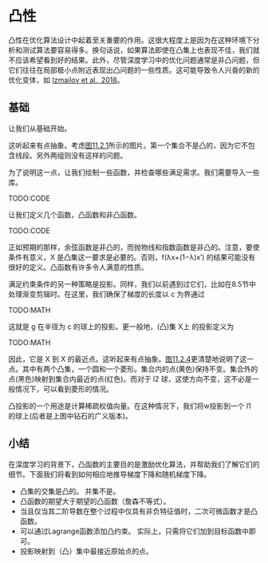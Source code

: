 

<!--
 * @version:
 * @Author:  StevenJokes https://github.com/StevenJokes
 * @Date: 2020-07-03 16:25:07
 * @LastEditors:  StevenJokes https://github.com/StevenJokes
 * @LastEditTime: 2020-07-03 16:53:12
 * @Description:
 * @TODO::
 * @Reference:
-->

# 凸性

凸性在优化算法设计中起着至关重要的作用。这很大程度上是因为在这种环境下分析和测试算法要容易得多。换句话说，如果算法即使在凸集上也表现不佳，我们就不应该希望看到好的结果。此外，尽管深度学习中的优化问题通常是非凸问题，但它们往往在局部极小点附近表现出凸问题的一些性质。这可能导致令人兴奋的新的优化变体，如 [Izmailov et al., 2018](http://preview.d2l.ai/d2l-en/PR-1102/chapter_references/zreferences.html#izmailov-podoprikhin-garipov-ea-2018)。

## 基础

让我们从基础开始。

这听起来有点抽象。考虑[图11.2.1](http://preview.d2l.ai/d2l-en/PR-1102/chapter_optimization/convexity.html#fig-pacman)所示的图片。第一个集合不是凸的，因为它不包含线段。另外两组则没有这样的问题。


为了说明这一点，让我们绘制一些函数，并检查哪些满足需求。我们需要导入一些库。

TODO:CODE

让我们定义几个函数，凸函数和非凸函数。

TODO:CODE

正如预期的那样，余弦函数是非凸的，而抛物线和指数函数是非凸的。注意，要使条件有意义，X 是凸集这一要求是必要的。否则，f(λx+(1−λ)x′) 的结果可能没有很好的定义。凸函数有许多令人满意的性质。

满足约束条件的另一种策略是投影。同样，我们以前遇到过它们，比如在8.5节中处理渐变剪辑时。在这里，我们确保了梯度的长度以 c 为界通过

TODO:MATH

这就是 g 在半径为 c 的球上的投影。更一般地，(凸)集 X上 的投影定义为

TODO:MATH

因此，它是 X 到 X 的最近点。这听起来有点抽象。[图11.2.4](http://preview.d2l.ai/d2l-en/PR-1102/chapter_optimization/convexity.html#fig-projections)更清楚地说明了这一点。其中有两个凸集，一个圆和一个菱形。集合内的点(黄色)保持不变。集合外的点(黑色)映射到集合内最近的点(红色)。而对于 l2 球，这使方向不变，这不必是一般情况下，可以看到菱形的情况。

凸投影的一个用途是计算稀疏权值向量。在这种情况下，我们将w投影到一个 l1 的球上(后者是上图中钻石的广义版本)。

## 小结

在深度学习的背景下，凸函数的主要目的是激励优化算法，并帮助我们了解它们的细节。下面我们将看到如何相应地推导梯度下降和随机梯度下降。

- 凸集的交集是凸的。 并集不是。
- 凸函数的期望大于期望的凸函数（詹森不等式）。
- 当且仅当其二阶导数在整个过程中仅具有非负特征值时，二次可微函数才是凸函数。
- 可以通过Lagrange函数添加凸约束。 实际上，只需将它们加到目标函数中即可。
- 投影映射到（凸）集中最接近原始点的点。
